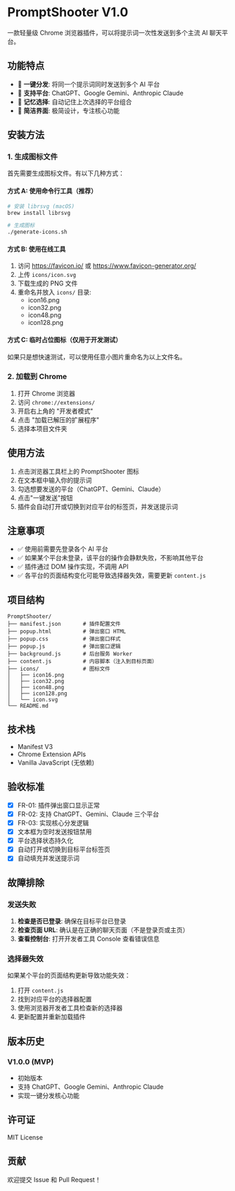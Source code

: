 # PromptShooter V1.0

一款轻量级 Chrome 浏览器插件，可以将提示词一次性发送到多个主流 AI 聊天平台。

## 功能特点

- 🎯 **一键分发**: 将同一个提示词同时发送到多个 AI 平台
- 🚀 **支持平台**: ChatGPT、Google Gemini、Anthropic Claude
- 💾 **记忆选择**: 自动记住上次选择的平台组合
- 🎨 **简洁界面**: 极简设计，专注核心功能

## 安装方法

### 1. 生成图标文件

首先需要生成图标文件。有以下几种方式：

#### 方式 A: 使用命令行工具（推荐）

```bash
# 安装 librsvg (macOS)
brew install librsvg

# 生成图标
./generate-icons.sh
```

#### 方式 B: 使用在线工具

1. 访问 https://favicon.io/ 或 https://www.favicon-generator.org/
2. 上传 `icons/icon.svg`
3. 下载生成的 PNG 文件
4. 重命名并放入 `icons/` 目录:
   - icon16.png
   - icon32.png
   - icon48.png
   - icon128.png

#### 方式 C: 临时占位图标（仅用于开发测试）

如果只是想快速测试，可以使用任意小图片重命名为以上文件名。

### 2. 加载到 Chrome

1. 打开 Chrome 浏览器
2. 访问 `chrome://extensions/`
3. 开启右上角的 "开发者模式"
4. 点击 "加载已解压的扩展程序"
5. 选择本项目文件夹

## 使用方法

1. 点击浏览器工具栏上的 PromptShooter 图标
2. 在文本框中输入你的提示词
3. 勾选想要发送的平台（ChatGPT、Gemini、Claude）
4. 点击"一键发送"按钮
5. 插件会自动打开或切换到对应平台的标签页，并发送提示词

## 注意事项

- ✅ 使用前需要先登录各个 AI 平台
- ✅ 如果某个平台未登录，该平台的操作会静默失败，不影响其他平台
- ✅ 插件通过 DOM 操作实现，不调用 API
- ✅ 各平台的页面结构变化可能导致选择器失效，需要更新 `content.js`

## 项目结构

```
PromptShooter/
├── manifest.json       # 插件配置文件
├── popup.html          # 弹出窗口 HTML
├── popup.css           # 弹出窗口样式
├── popup.js            # 弹出窗口逻辑
├── background.js       # 后台服务 Worker
├── content.js          # 内容脚本（注入到目标页面）
├── icons/              # 图标文件
│   ├── icon16.png
│   ├── icon32.png
│   ├── icon48.png
│   ├── icon128.png
│   └── icon.svg
└── README.md
```

## 技术栈

- Manifest V3
- Chrome Extension APIs
- Vanilla JavaScript (无依赖)

## 验收标准

- [x] FR-01: 插件弹出窗口显示正常
- [x] FR-02: 支持 ChatGPT、Gemini、Claude 三个平台
- [x] FR-03: 实现核心分发逻辑
- [x] 文本框为空时发送按钮禁用
- [x] 平台选择状态持久化
- [x] 自动打开或切换到目标平台标签页
- [x] 自动填充并发送提示词

## 故障排除

### 发送失败

1. **检查是否已登录**: 确保在目标平台已登录
2. **检查页面 URL**: 确认是在正确的聊天页面（不是登录页或主页）
3. **查看控制台**: 打开开发者工具 Console 查看错误信息

### 选择器失效

如果某个平台的页面结构更新导致功能失效：

1. 打开 `content.js`
2. 找到对应平台的选择器配置
3. 使用浏览器开发者工具检查新的选择器
4. 更新配置并重新加载插件

## 版本历史

### V1.0.0 (MVP)
- 初始版本
- 支持 ChatGPT、Google Gemini、Anthropic Claude
- 实现一键分发核心功能

## 许可证

MIT License

## 贡献

欢迎提交 Issue 和 Pull Request！
